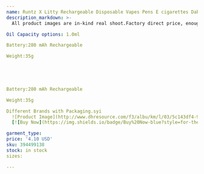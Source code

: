 ```yaml
---
name: Runtz X Litty Rechargeable Disposable Vapes Pens E cigarettes Dabwoods Runty Vape Device 1.0ml 280mah Battery Empty
description_markdown: >-
  All product images are in-kind real shoot.Factory direct price, enough stock and we have dedicated product controllers. If any problem please feel free to contact with us. Purchase of E-Cigarette and accessories by the underaged is banned!!!Purchase of E-Cigarette and accessories by the underaged is banned!!!Purchase of E-Cigarette by the underaged is banned!!! Ceramic core technology

Oil Capacity options: 1.0ml

Battery:280 mAh Rechargeable

Weight:35g

 

 

Battery:280 mAh Rechargeable

Weight:35g

Different Brands with Packaging.syi
  ![Product Image](http://www.dhresource.com/f3/albu/km/l/03/5c143df4-9ff4-4a1e-b9cf-dbb46515313d.jpg)
  [![Buy Now](https://img.shields.io/badge/Buy%20Now-blue?style=for-the-badge&logo=none)](https://www.tkqlhce.com/click-100820740-14451685?url=http%3A%2F%2Fwww.dhgate.com%2Fproduct%2Fwp282-double-barrel-shape-hammerhead-perc%2F394499138.html)

garment_type:
price: '4.10 USD'
sku: 394499138
stock: in stock
sizes:

---
```

